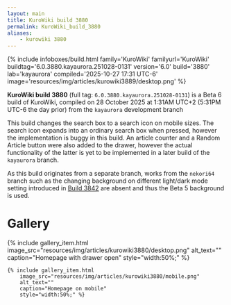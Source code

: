 ```yaml
---
layout: main
title: KuroWiki build 3880
permalink: KuroWiki_build_3880
aliases:
    - kurowiki 3880
---
```

{% include infoboxes/build.html
family='KuroWiki'
familyurl='KuroWiki'
buildtag='6.0.3880.kayaurora.251028-0131'
version='6.0'
build='3880'
lab='kayaurora'
compiled='2025-10-27 17:31 UTC-6'
image='resources/img/articles/kurowiki3889/desktop.png'
%}

**KuroWiki build 3880** (full tag: `6.0.3880.kayaurora.251028-0131`) is a Beta 6 build of KuroWiki, compiled on 28 October 2025 at 1:31AM UTC+2 (5:31PM UTC-6 the day prior) from the `kayaurora` development branch

This build changes the search box to a search icon on mobile sizes. The search icon expands into an ordinary search box when pressed, however the implementation is buggy in this build. An article counter and a Random Article button were also added to the drawer, however the actual functionality of the latter is yet to be implemented in a later build of the `kayaurora` branch.

As this build originates from a separate branch, works from the `nekori64` branch such as the changing background on different light/dark mode setting introduced in [Build 3842](KuroWiki_build_3842) are absent and thus the Beta 5 background is used.

# Gallery

<div class="wiki-gallery">
    {% include gallery_item.html 
        image_src="resources/img/articles/kurowiki3880/desktop.png" 
        alt_text="" 
        caption="Homepage with drawer open"
        style="width:50%;" %}

    {% include gallery_item.html 
        image_src="resources/img/articles/kurowiki3880/mobile.png" 
        alt_text="" 
        caption="Homepage on mobile"
        style="width:50%;" %}
</div>